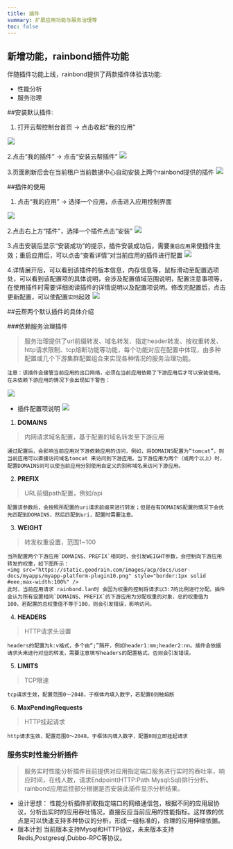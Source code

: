 ```yaml
---
title: 插件
summary: 扩展应用功能与服务治理等
toc: false
---
```


<div id="toc"></div>

## 新增功能，rainbond插件功能

伴随插件功能上线，rainbond提供了两款插件体验该功能:

* 性能分析
* 服务治理

##安装默认插件: 
1.  打开云帮控制台首页 -> 点击收起“我的应用”
  <img src="https://static.goodrain.com/images/acp/docs/user-docs/myapps/myapp-platform-plugin1.png" style="border:1px solid #eee;max-width:100%" />

  2.点击“我的插件” -> 点击“安装云帮插件”
  <img src="https://static.goodrain.com/images/acp/docs/user-docs/myapps/myapp-platform-plugin2.png" style="border:1px solid #eee;max-width:100%" />

  3.页面刷新后会在当前租户当前数据中心自动安装上两个rainbond提供的插件 
  <img src="https://static.goodrain.com/images/acp/docs/user-docs/myapps/myapp-platform-plugin3.png" style="border:1px solid #eee;max-width:100%" />

##插件的使用
1.  点击“我的应用” ->  选择一个应用，点击进入应用控制界面
  <img src="https://static.goodrain.com/images/acp/docs/user-docs/myapps/myapp-platform-plugin4.png" style="border:1px solid #eee;max-width:100%" />

  2.点击右上方“插件”，选择一个插件点击“安装” 
  <img src="https://static.goodrain.com/images/acp/docs/user-docs/myapps/myapp-platform-plugin5.png" style="border:1px solid #eee;max-width:100%" />

  3.点击安装后显示“安装成功”的提示，插件安装成功后，需要`重启应用`来使插件生效；重启应用后，可以点击“查看详情”对当前应用的插件进行配置 
  <img src="https://static.goodrain.com/images/acp/docs/user-docs/myapps/myapp-platform-plugin6.png" style="border:1px solid #eee;max-width:100%" />

  4.详情展开后，可以看到该插件的版本信息，内存信息等，鼠标滑动至配置选项处，可以看到该配置项的具体说明，会涉及配置值域范围说明，配置注意事项等，在使用插件时需要详细阅读插件的详情说明以及配置项说明。修改完配置后，点击更新配置，可以使配置`实时`起效
  <img src="https://static.goodrain.com/images/acp/docs/user-docs/myapps/myapp-platform-plugin7.png" style="border:1px solid #eee;max-width:100%" />

##云帮两个默认插件的具体介绍

###依赖服务治理插件

>服务治理提供了url前缀转发、域名转发、指定header转发、按权重转发、http请求限制、tcp熔断功能等功能，每个功能对应在配置中体现，由多种配置或几个下游集群配置组合来实现各种情况的服务治理功能。

    注意：该插件会接管当前应用的出口网络，必须在当前应用依赖了下游应用后才可以安装使用。在未依赖下游应用的情况下会出现如下警告： 
<img src="https://static.goodrain.com/images/acp/docs/user-docs/myapps/myapp-platform-plugin8.png" style="border:1px solid #eee;max-width:100%" />

- 插件配置项说明 
  <img src="https://static.goodrain.com/images/acp/docs/user-docs/myapps/myapp-platform-plugin9.png" style="border:1px solid #eee;max-width:100%" />


1. **DOMAINS**
>内网请求域名配置，基于配置的域名转发至下游应用

	通过配置后，会影响当前应用对下游依赖应用的访问，例如，将DOMAINS配置为“tomcat”，则当前应用可以直接访问域名tomcat 来访问到下游应用。当下游应用为两个（或两个以上）时，配置DOMAINS则可以使当前应用分别使用自定义的别称域名来访问下游应用。

2. **PREFIX** 
>URL前缀path配置，例如/api

	配置该参数后，会按照所配置的uri请求前缀来进行转发；但是在有DOMAINS配置的情况下会优先匹配到DOMAINS，然后匹配到uri，配置时需要注意。

3. **WEIGHT** 
>转发权重设置，范围1~100

	当所配置两个下游应用`DOMAINS、PREFIX`相同时，会引发WEIGHT参数，会控制向下游应用转发的权重，如下图所示： 
	<img src="https://static.goodrain.com/images/acp/docs/user-docs/myapps/myapp-platform-plugin10.png" style="border:1px solid #eee;max-width:100%" />
	此时，当前应用请求 rainbond.lan时 会因为权重的控制将请求以3:7的比例进行分配。插件会认为所有设置相同`DOMAINS、PREFIX`的下游应用为分配权重的对象，总的权重值为 100，若配置的总权重值不等于100，则会引发错误，影响访问。

4. **HEADERS**  
>HTTP请求头设置

	headers的配置为k:v格式，多个由“;”隔开，例如header1:mm;header2:nn。插件会依据请求头来进行对应的转发，需要注意填写headers的配置格式，否则会引发错误。

5. **LIMITS**  
>TCP限速

	tcp请求生效，配置范围0～2048，于框体内填入数字，若配置0则触熔断

6. **MaxPendingRequests**
>HTTP挂起请求

	http请求生效，配置范围0～2048，于框体内填入数字，配置0则立即挂起请求
### 服务实时性能分析插件

>服务实时性能分析插件目前提供对应用指定端口服务进行实时的吞吐率，响应时间，在线人数，请求Endpoint(HTTP:Path Mysql:Sql)排行分析。rainbond应用监控部分根据是否安装此插件显示分析结果。
* 设计思想：
    性能分析插件抓取指定端口的网络通信包，根据不同的应用层协议，分析出实时的应用吞吐情况，直接反应当前应用的性能指标。这样做的优点是可以快速支持多种协议的分析，形成一组标准的，合理的应用伸缩依据。
* 版本计划
  当前版本支持Mysql和HTTP协议，未来版本支持Redis,Postgresql,Dubbo-RPC等协议。
